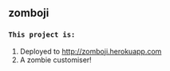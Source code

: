 ## zomboji

### `This project is:`

1. Deployed to http://zomboji.herokuapp.com
2. A zombie customiser!
